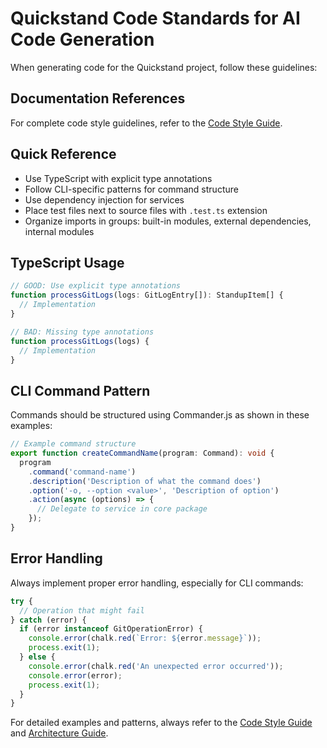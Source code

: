 # Quickstand Code Standards for AI Code Generation

When generating code for the Quickstand project, follow these guidelines:

## Documentation References

For complete code style guidelines, refer to the [Code Style Guide](../../docs/code-style-guide.md).

## Quick Reference

- Use TypeScript with explicit type annotations
- Follow CLI-specific patterns for command structure
- Use dependency injection for services
- Place test files next to source files with `.test.ts` extension
- Organize imports in groups: built-in modules, external dependencies, internal modules

## TypeScript Usage

```typescript
// GOOD: Use explicit type annotations
function processGitLogs(logs: GitLogEntry[]): StandupItem[] {
  // Implementation
}

// BAD: Missing type annotations
function processGitLogs(logs) {
  // Implementation
}
```

## CLI Command Pattern

Commands should be structured using Commander.js as shown in these examples:

```typescript
// Example command structure
export function createCommandName(program: Command): void {
  program
    .command('command-name')
    .description('Description of what the command does')
    .option('-o, --option <value>', 'Description of option')
    .action(async (options) => {
      // Delegate to service in core package
    });
}
```

## Error Handling

Always implement proper error handling, especially for CLI commands:

```typescript
try {
  // Operation that might fail
} catch (error) {
  if (error instanceof GitOperationError) {
    console.error(chalk.red(`Error: ${error.message}`));
    process.exit(1);
  } else {
    console.error(chalk.red('An unexpected error occurred'));
    console.error(error);
    process.exit(1);
  }
}
```

For detailed examples and patterns, always refer to the [Code Style Guide](../../docs/code-style-guide.md) and [Architecture Guide](../../docs/architecture.md). 